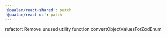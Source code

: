 ```yaml
---
'@paalan/react-shared': patch
'@paalan/react-ui': patch
---
```


refactor: Remove unused utility function convertObjectValuesForZodEnum
